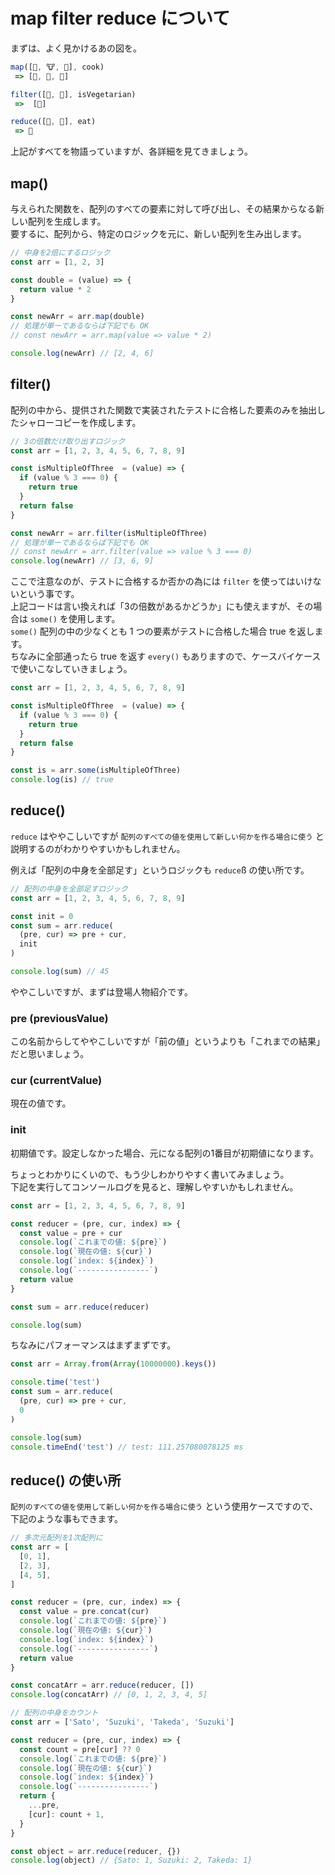 # map filter reduce について

まずは、よく見かけるあの図を。

```javascript
map([🌽, 🐮, 🐔], cook)
 => [🍿, 🍔, 🍳]

filter([🍿, 🍔], isVegetarian)
 =>  [🍿]

reduce([🍿, 🍳], eat)
 => 💩
```

上記がすべてを物語っていますが、各詳細を見てきましょう。

## map()

与えられた関数を、配列のすべての要素に対して呼び出し、その結果からなる新しい配列を生成します。  
要するに、配列から、特定のロジックを元に、新しい配列を生み出します。

```javascript
// 中身を2倍にするロジック
const arr = [1, 2, 3]

const double = (value) => {
  return value * 2
}

const newArr = arr.map(double)
// 処理が単一であるならば下記でも OK
// const newArr = arr.map(value => value * 2)

console.log(newArr) // [2, 4, 6]
```

## filter()

配列の中から、提供された関数で実装されたテストに合格した要素のみを抽出したシャローコピーを作成します。

```javascript
// 3の倍数だけ取り出すロジック
const arr = [1, 2, 3, 4, 5, 6, 7, 8, 9]

const isMultipleOfThree  = (value) => {
  if (value % 3 === 0) {
    return true
  }
  return false
}

const newArr = arr.filter(isMultipleOfThree)
// 処理が単一であるならば下記でも OK
// const newArr = arr.filter(value => value % 3 === 0)
console.log(newArr) // [3, 6, 9]
```

ここで注意なのが、テストに合格するか否かの為には `filter` を使ってはいけないという事です。  
上記コードは言い換えれば「3の倍数があるかどうか」にも使えますが、その場合は `some()` を使用します。  
`some()` 配列の中の少なくとも 1 つの要素がテストに合格した場合 true を返します。  
ちなみに全部通ったら true を返す `every()` もありますので、ケースバイケースで使いこなしていきましょう。

```javascript
const arr = [1, 2, 3, 4, 5, 6, 7, 8, 9]

const isMultipleOfThree  = (value) => {
  if (value % 3 === 0) {
    return true
  }
  return false
}

const is = arr.some(isMultipleOfThree)
console.log(is) // true
```

## reduce()

`reduce` はややこしいですが `配列のすべての値を使用して新しい何かを作る場合に使う` と説明するのがわかりやすいかもしれません。

例えば「配列の中身を全部足す」というロジックも `reduce`ß の使い所です。

```javascript
// 配列の中身を全部足すロジック
const arr = [1, 2, 3, 4, 5, 6, 7, 8, 9]

const init = 0
const sum = arr.reduce(
  (pre, cur) => pre + cur,
  init
)

console.log(sum) // 45
```

ややこしいですが、まずは登場人物紹介です。

### pre (previousValue)

この名前からしてややこしいですが「前の値」というよりも「これまでの結果」だと思いましょう。

### cur (currentValue)

現在の値です。

### init

初期値です。設定しなかった場合、元になる配列の1番目が初期値になります。

ちょっとわかりにくいので、もう少しわかりやすく書いてみましょう。  
下記を実行してコンソールログを見ると、理解しやすいかもしれません。

```javascript
const arr = [1, 2, 3, 4, 5, 6, 7, 8, 9]

const reducer = (pre, cur, index) => {
  const value = pre + cur
  console.log(`これまでの値: ${pre}`)
  console.log(`現在の値: ${cur}`)
  console.log(`index: ${index}`)
  console.log(`----------------`)
  return value
}

const sum = arr.reduce(reducer)

console.log(sum)
```

ちなみにパフォーマンスはまずまずです。

```javascript
const arr = Array.from(Array(10000000).keys())

console.time('test')
const sum = arr.reduce(
  (pre, cur) => pre + cur,
  0
)

console.log(sum)
console.timeEnd('test') // test: 111.257080078125 ms
```

## reduce() の使い所

`配列のすべての値を使用して新しい何かを作る場合に使う` という使用ケースですので、下記のような事もできます。

```javascript
// 多次元配列を1次配列に
const arr = [
  [0, 1],
  [2, 3],
  [4, 5],
]

const reducer = (pre, cur, index) => {
  const value = pre.concat(cur)
  console.log(`これまでの値: ${pre}`)
  console.log(`現在の値: ${cur}`)
  console.log(`index: ${index}`)
  console.log(`----------------`)
  return value
}

const concatArr = arr.reduce(reducer, [])
console.log(concatArr) // [0, 1, 2, 3, 4, 5]
```

```javascript
// 配列の中身をカウント
const arr = ['Sato', 'Suzuki', 'Takeda', 'Suzuki']

const reducer = (pre, cur, index) => {
  const count = pre[cur] ?? 0
  console.log(`これまでの値: ${pre}`)
  console.log(`現在の値: ${cur}`)
  console.log(`index: ${index}`)
  console.log(`----------------`)
  return {
    ...pre,
    [cur]: count + 1,
  }
}

const object = arr.reduce(reducer, {})
console.log(object) // {Sato: 1, Suzuki: 2, Takeda: 1}
```
